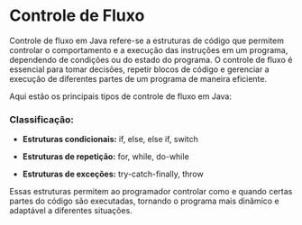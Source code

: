 # Controle de Fluxo

Controle de fluxo em Java refere-se a estruturas de código que permitem controlar o comportamento e a execução das instruções em um programa, dependendo de condições ou do estado do programa. O controle de fluxo é essencial para tomar decisões, repetir blocos de código e gerenciar a execução de diferentes partes de um programa de maneira eficiente.

Aqui estão os principais tipos de controle de fluxo em Java:

### Classificação:&#x20;

* **Estruturas condicionais:** if, else, else if, switch&#x20;
* **Estruturas de repetição:** for, while, do-while
*   **Estruturas de exceções:** try-catch-finally, throw

    &#x20;

Essas estruturas permitem ao programador controlar como e quando certas partes do código são executadas, tornando o programa mais dinâmico e adaptável a diferentes situações.